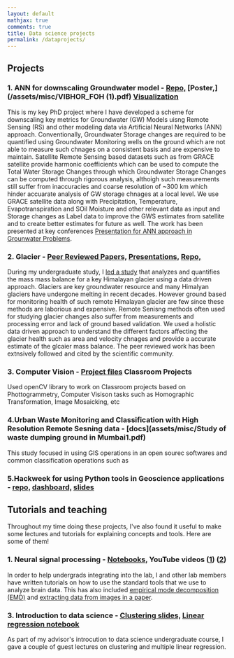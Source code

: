 ```yaml
---
layout: default
mathjax: true
comments: true
title: Data science projects
permalink: /dataprojects/
---
```


## Projects

### 1. ANN for downscaling Groundwater model - [Repo,](https://github.com/BrittGeek/Neural_Network) [Poster,](/assets/misc/VIBHOR_FOH (1).pdf) [Visualization](/VISUALIZATION_ANN.md)

This is my key PhD project where I have developed a scheme for downscaling key metrics for Groundwater (GW) Models uisng Remote Sensing (RS) and other modeling data via Artificial Neural Networks (ANN) approach. Conventionally, Groundwater Storage changes are required to be quantified using Groundwater Monitoring wells on the ground which are not able to measure such chnages on a consistent basis and are expensive to maintain. Satellite Remote Sensing based datasets such as from GRACE satellite provide harmonic coefficients which can be used to compute the Total Water Storage Changes through which Groundwater Storage Changes can be computed through rigorous analysis, althoigh such measurements still suffer from inaccuracies and coarse resolution of ~300 km which hinder accuarate analysis of GW storage chnages at a local level. We use GRACE satellite data along with Precipitation, Temperature, Evapotranspiration and SOil Moisture and other relevant data as input and Storage changes as Label data to improve the GWS estimates from satellite and to create better estimates for future as well. The work has been presented at key conferences   [Presentation for ANN approach in Grounwater Problems](https://www.czech-in.org/cmPortalV15/CM_W3_Searchable/iugg19/normal#!abstractdetails/0000801380).

### 2. Glacier - [Peer Reviewed Papers,]() [Presentations,]() [Repo,]() 

During my undergraduate study, I [led a study](https://linkinghub.elsevier.com/retrieve/pii/S1364661316302182) that analyzes and quantifies the mass mass balance for a key Himalayan glacier using a data driven approach. Glaciers are key groundwater resource and many Himalyan glaciers have undergone melting in recent decades. However ground based for monitoring health of such remote Himalayan glacier  are few since these methods are laborious and expensive. Remote Senisng methods often used for studying glacier changes also suffer from  measurements and processing error and lack of ground based validation. We used a holistic data driven approach to understand the different factors affecting the glacier health such as area and velocity chnages and provide a accurate estimate of the glcaier mass balance. The peer reviewed work has been extnsively followed and cited by the scientific community. 

### 3. Computer Vision - [Project files]() Classroom Projects

Used openCV library to work on Classroom projects based on Phottogrammetry, Computer Visison tasks such as Homographic Transformation, Image Mosaicking, etc

### 4.Urban Waste Monitoring and Classification with High Resolution Remote Sesning data - [docs](assets/misc/Study of waste dumping ground in Mumbai1.pdf)

This study focused in using GIS operations in an open sourec softwares and common classification operations such as 

### 5.Hackweek for using Python tools in Geoscience applications - [repo,]() [dashboard,]() [slides]()


## Tutorials and teaching

Throughout my time doing these projects, I've also found it useful to make some lectures and tutorials for explaining concepts and tools. Here are some of them!

### 1. Neural signal processing - [Notebooks,](https://github.com/voytekresearch/neurodsp/tree/master/tutorials) YouTube videos ([1](https://www.youtube.com/watch?v=DIK5bfoTnlg)) ([2](https://www.youtube.com/watch?v=PAipVT_B_GY))

In order to help undergrads integrating into the lab, I and other lab members have written tutorials on how to use the standard tools that we use to analyze brain data. This has also included [empirical mode decomposition (EMD)](https://github.com/srcole/binder_emd) and [extracting data from images in a paper](
https://github.com/srcole/qwm/blob/master/misc/paper_data/Extract%20time%20series%20from%20a%20published%20figure.ipynb).



### 3. Introduction to data science - [Clustering slides,](https://srcole.github.io/assets/presentations/cogs108/clustering.html#/) [Linear regression notebook](https://github.com/srcole/qwm/blob/master/misc/COGS108_Multiple%20Linear%20Regression%20and%20Collinearity.ipynb)

As part of my advisor's introcution to data science undergraduate course, I gave a couple of guest lectures on clustering and multiple linear regression.
